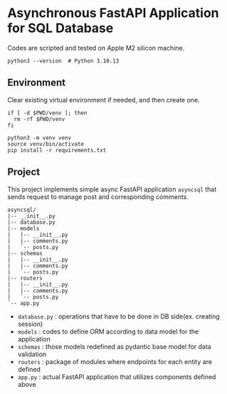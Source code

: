 # Asynchronous FastAPI Application for SQL Database 

Codes are scripted and tested on Apple M2 silicon machine.

```shell
python3 --version  # Python 3.10.13
```

## Environment

Clear existing virtual environment if needed, and then create one.

```shell
if [ -d $PWD/venv ]; then
  rm -rf $PWD/venv
fi

python3 -m venv venv
source venv/bin/activate
pip install -r requirements.txt
```

## Project

This project implements simple async FastAPI application `asyncsql` that sends request to manage post and corresponding comments. 

```text
asyncsql/
|-- __init__.py
|-- database.py
|-- models
|   |-- __init__.py
|   |-- comments.py
|   `-- posts.py
|-- schemas
|   |-- __init__.py
|   |-- comments.py
|   `-- posts.py
|-- routers
|   |-- __init__.py
|   |-- comments.py
|   `-- posts.py
`-- app.py
```

* `database.py` : operations that have to be done in DB side(ex. creating session)
* `models` : codes to define ORM according to data model for the application 
* `schemas` : those models redefined as pydantic base model for data validation
* `routers` : package of modules where endpoints for each entity are defined 
* `app.py` : actual FastAPI application that utilizes components defined above
